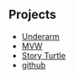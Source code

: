 ## Projects

* [Underarm](underarm)
* [MVW](mvw)
* [Story Turtle](storyturtle)
* [github](http://github.com/kevinbeaty)
